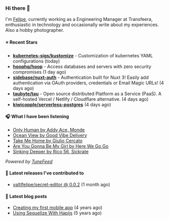 ### Hi there 👋

I'm [Felipe](https://felipevm.com), currently working as a Engineering Manager at Transfeera, enthusiastic in technology and occasionally write about my experiences. Also a hobby photographer.

#### ⭐ Recent Stars
- **[kubernetes-sigs/kustomize](https://github.com/kubernetes-sigs/kustomize)** - Customization of kubernetes YAML configurations (today)
- **[hoophq/hoop](https://github.com/hoophq/hoop)** - Access databases and servers with zero security compromises (1 day ago)
- **[sidebase/nuxt-auth](https://github.com/sidebase/nuxt-auth)** - Authentication built for Nuxt 3! Easily add authentication via OAuth providers, credentials or Email Magic URLs! (4 days ago)
- **[taubyte/tau](https://github.com/taubyte/tau)** - Open source distributed Platform as a Service (PaaS). A self-hosted Vercel / Netlify / Cloudflare alternative. (4 days ago)
- **[kiwicopple/serverless-postgres](https://github.com/kiwicopple/serverless-postgres)** (4 days ago)

#### 🎧 What I have been listening
- [Only Human by Addy Ace, Monde](https://open.spotify.com/track/5lFB2FB118uP4Q9Rhz5X9c)
- [Ocean View by Good Vibe Delivery](https://open.spotify.com/track/1MmQ26v07AWwhr7XUSCC9w)
- [Take Me Home by Giulio Cercato](https://open.spotify.com/track/4ZF2JMJ50VI8LxA3DCg5Tl)
- [Are You Gonna Be My Girl by Here We Go Go](https://open.spotify.com/track/60ssdXx3BqAWKuTbQJ6wVZ)
- [Sinking Deeper by Rico 56, Sickrate](https://open.spotify.com/track/1jq1J3JYkaYCvJl9voa2tT)

_Powered by [TuneFeed](https://tunefeed.app?ref=valtlfelipe-gh-profile)_ 

#### 🚀 Latest releases I've contributed to


- [valtlfelipe/secret-editor @ 0.0.2](https://github.com/valtlfelipe/secret-editor/releases/tag/0.0.2) (1 month ago)

#### 📄 Latest blog posts
- [Creating my first mobile app](https://felipevm.com/posts/creating-my-first-mobile-app/) (4 years ago)
- [Using Sequelize With Hapijs](https://felipevm.com/posts/using-sequelize-with-hapijs/) (5 years ago)
